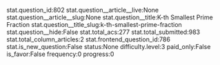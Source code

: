 stat.question_id:802
stat.question__article__live:None
stat.question__article__slug:None
stat.question__title:K-th Smallest Prime Fraction
stat.question__title_slug:k-th-smallest-prime-fraction
stat.question__hide:False
stat.total_acs:277
stat.total_submitted:983
stat.total_column_articles:2
stat.frontend_question_id:786
stat.is_new_question:False
status:None
difficulty.level:3
paid_only:False
is_favor:False
frequency:0
progress:0
